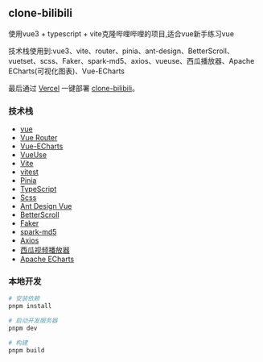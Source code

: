 ## clone-bilibili

使用vue3 + typescript + vite克隆哔哩哔哩的项目,适合vue新手练习vue

技术栈使用到:vue3、vite、router、pinia、ant-design、BetterScroll、vuetset、scss、Faker、spark-md5、axios、vueuse、西瓜播放器、Apache ECharts(可视化图表)、Vue-ECharts

最后通过 [Vercel](https://vercel.com/) 一键部署 [clone-bilibili](https://clone-bilibili-626ejxnze-chumenlus-projects.vercel.app/)。

### 技术栈

- [vue](https://vuejs.org/)
- [Vue Router](https://router.vuejs.org/zh/)
- [Vue-ECharts](https://github.com/ecomfe/vue-echarts)
- [VueUse](https://vueuse.org/)
- [Vite](https://vitejs.dev/)
- [vitest](https://vitest.dev/)
- [Pinia](https://pinia.vuejs.org/)
- [TypeScript](https://www.typescriptlang.org/)
- [Scss](https://sass-lang.com/)
- [Ant Design Vue](https://antdv.com/components/overview)
- [BetterScroll](https://better-scroll.github.io/docs/zh-CN/)
- [Faker](https://fakerjs.dev/)
- [spark-md5](https://www.npmjs.com/package/spark-md5)
- [Axios](https://www.axios-http.cn/)
- [西瓜视频播放器](https://v2.h5player.bytedance.com/)
- [Apache ECharts](https://echarts.apache.org/zh/index.html)

### 本地开发

```bash
# 安装依赖
pnpm install

# 启动开发服务器
pnpm dev

# 构建
pnpm build
```